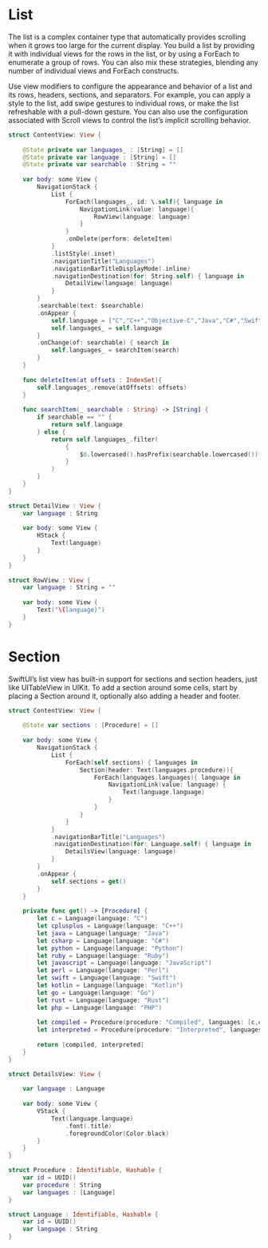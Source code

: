 # List
The list is a complex container type that automatically provides scrolling when it grows too large for the current display. You build a list by providing it with individual views for the rows in the list, or by using a ForEach to enumerate a group of rows. You can also mix these strategies, blending any number of individual views and ForEach constructs.

Use view modifiers to configure the appearance and behavior of a list and its rows, headers, sections, and separators. For example, you can apply a style to the list, add swipe gestures to individual rows, or make the list refreshable with a pull-down gesture. You can also use the configuration associated with Scroll views to control the list’s implicit scrolling behavior.
```swift
struct ContentView: View {
    
    @State private var languages_ : [String] = []
    @State private var language : [String] = []
    @State private var searchable : String = ""
    
    var body: some View {
        NavigationStack {
            List {
                ForEach(languages_, id: \.self){ language in
                    NavigationLink(value: language){
                        RowView(language: language)
                    }
                }
                .onDelete(perform: deleteItem)
            }
            .listStyle(.inset)
            .navigationTitle("Languages")
            .navigationBarTitleDisplayMode(.inline)
            .navigationDestination(for: String.self) { language in
                DetailView(language: language)
            }
        }
        .searchable(text: $searchable)
        .onAppear {
            self.language = ["C","C++","Objective-C","Java","C#","Swift","Kotlin","Rust","Go","Python","Ruby","Perl","PHP","JavaScript","Scala","Basic","Assembly","Fortran","Dart"]
            self.languages_ = self.language
        }
        .onChange(of: searchable) { search in
            self.languages_ = searchItem(search)
        }
    }
    
    func deleteItem(at offsets : IndexSet){
        self.languages_.remove(atOffsets: offsets)
    }
        
    func searchItem(_ searchable : String) -> [String] {
        if searchable == "" {
            return self.language
        } else {
            return self.languages_.filter(
                {
                    $0.lowercased().hasPrefix(searchable.lowercased())
                }
            )
        }
    }
}

struct DetailView : View {
    var language : String
    
    var body: some View {
        HStack {
            Text(language)
        }
    }
}
    
struct RowView : View {
    var language : String = ""
    
    var body: some View {
        Text("\(language)")
    }
}
```

# Section
SwiftUI’s list view has built-in support for sections and section headers, just like UITableView in UIKit. To add a section around some cells, start by placing a Section around it, optionally also adding a header and footer.
```swift
struct ContentView: View {
    
    @State var sections : [Procedure] = []
    
    var body: some View {
        NavigationStack {
            List {
                ForEach(self.sections) { languages in
                    Section(header: Text(languages.procedure)){
                        ForEach(languages.languages){ language in
                            NavigationLink(value: language) {
                                Text(language.language)
                            }
                        }
                    }
                }
            }
            .navigationBarTitle("Languages")
            .navigationDestination(for: Language.self) { language in
                DetailsView(language: language)
            }
        }
        .onAppear {
            self.sections = get()
        }
    }
    
    private func get() -> [Procedure] {
        let c = Language(language: "C")
        let cplusplus = Language(language: "C++")
        let java = Language(language: "Java")
        let csharp = Language(language: "C#")
        let python = Language(language: "Python")
        let ruby = Language(language: "Ruby")
        let javascript = Language(language: "JavaScript")
        let perl = Language(language: "Perl")
        let swift = Language(language: "Swift")
        let kotlin = Language(language: "Kotlin")
        let go = Language(language: "Go")
        let rust = Language(language: "Rust")
        let php = Language(language: "PHP")
        
        let compiled = Procedure(procedure: "Compiled", languages: [c,cplusplus,java,csharp,swift,kotlin,go,rust])
        let interpreted = Procedure(procedure: "Interpreted", languages: [python,ruby,perl,javascript,php])
        
        return [compiled, interpreted]
    }
}

struct DetailsView: View {
    
    var language : Language
    
    var body: some View {
        VStack {
            Text(language.language)
                .font(.title)
                .foregroundColor(Color.black)
        }
    }
}

struct Procedure : Identifiable, Hashable {
    var id = UUID()
    var procedure : String
    var languages : [Language]
}

struct Language : Identifiable, Hashable {
    var id = UUID()
    var language : String
}
```
